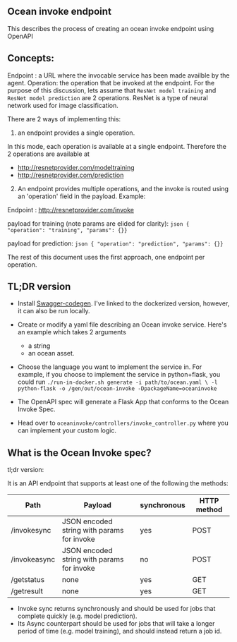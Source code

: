 ## Ocean invoke endpoint

This describes the process of creating an ocean invoke endpoint using OpenAPI

## Concepts:

Endpoint : a URL where the invocable service has been made availble by the agent.
Operation: the operation that be invoked at the endpoint. For the purpose of this discussion, lets assume that `ResNet model training` and `ResNet model prediction` are 2 operations. ResNet is a type of neural network used for image classification.

There are 2 ways of implementing this:

1. an endpoint provides a single operation. 

In this mode, each operation is available at a single endpoint. Therefore the 2 operations are available at

- http://resnetprovider.com/modeltraining
- http://resnetprovider.com/prediction

2. An endpoint provides multiple operations, and the invoke is routed using an 'operation' field in the payload. 
Example:

Endpoint : http://resnetprovider.com/invoke

payload for training (note params are elided for clarity):
`json
{ "operation": "training",
  "params": {}}
`

 payload for prediction:
`json
{ "operation": "prediction",
  "params": {}}
`

The rest of this document uses the first approach, one endpoint per operation.

## TL;DR version

- Install [Swagger-codegen](https://github.com/swagger-api/swagger-codegen#development-in-docker). I've linked to the dockerized version, however, it can also be run locally.
- Create or modify a yaml file describing an Ocean invoke service. Here's an example which takes 2 arguments
  - a string 
  - an ocean asset. 
- Choose the language you want to implement the service in. For example, if you choose to implement the service in python+flask, you could run
`./run-in-docker.sh generate -i path/to/ocean.yaml \
    -l python-flask -o /gen/out/ocean-invoke -DpackageName=oceaninvoke`

- The OpenAPI spec will generate a Flask App that conforms to the Ocean Invoke Spec.
- Head over to `oceaninvoke/controllers/invoke_controller.py` where you can implement your custom logic.

## What is the Ocean Invoke spec?

tl;dr version:

It is an API endpoint that supports at least one of the following the methods:

|Path | Payload| synchronous| HTTP method |
|-|-|-|-|
|/invokesync  | JSON encoded string with params for invoke | yes| POST|
|/invokeasync | JSON encoded string with params for invoke | no| POST |
|/getstatus | none |yes | GET |
|/getresult | none |yes | GET |


- Invoke sync returns synchronously and should be used for jobs that complete quickly (e.g. model prediction). 
- Its Async counterpart should be used for jobs that will take a longer period of time (e.g. model training), and should instead return a job id.


